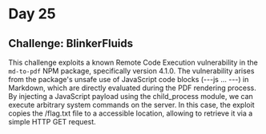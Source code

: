 # Day 25
## Challenge: BlinkerFluids

This challenge exploits a known Remote Code Execution vulnerability in the `md-to-pdf` NPM package, specifically version 4.1.0. 
The vulnerability arises from the package's unsafe use of JavaScript code blocks (---js ... ---) in Markdown, which are directly evaluated during the PDF rendering process.
By injecting a JavaScript payload using the child_process module, we can execute arbitrary system commands on the server. In this case, 
the exploit copies the /flag.txt file to a accessible location, allowing to retrieve it via a simple HTTP GET request. 
